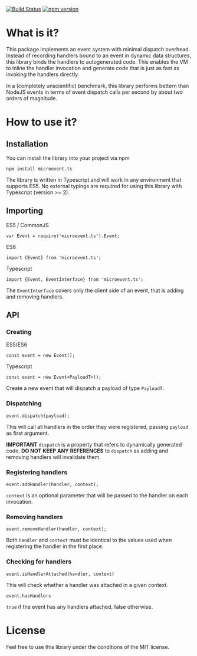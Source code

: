 [![Build Status](https://travis-ci.org/DirtyHairy/microevent.svg?branch=master)](https://travis-ci.org/DirtyHairy/microevent) [![npm version](https://badge.fury.io/js/microevent.ts.svg)](https://badge.fury.io/js/microevent.ts)

What is it?
===========

This package implements an event system with minimal dispatch overhead. Instead of recording handlers bound to an event in dynamic data structures, this library binds the handlers to autogenerated code. This enables the VM to inline the handler invocation and generate code that is just as fast as invoking the handlers directly.

In a (completely unscientific) benchmark, this library performs bettern than NodeJS events in terms of event dispatch calls per second by about two orders of magnitude.

How to use it?
==============

Installation
------------

You can install the library into your project via npm

    npm install microevent.ts

The library is written in Typescript and will work in any environment that supports ES5. No external typings are required for using this library with Typescript (version &gt;= 2).

Importing
---------

ES5 / CommonJS

    var Event = require('microevent.ts').Event;

ES6

    import {Event} from 'microevent.ts';

Typescript

    import {Event, EventInterface} from 'microevent.ts';

The `EventInterface` covers only the client side of an event, that is adding and removing handlers.

API
---

### Creating

ES5/ES6

    const event = new Event();

Typescript

    const event = new Event<PayloadT>();

Create a new event that will dispatch a payload of type `PayloadT`.

### Dispatching

    event.dispatch(payload);

This will call all handlers in the order they were registered, passing `payload` as first argument.

**IMPORTANT** `dispatch` is a property that refers to dynamically generated code. **DO NOT KEEP ANY REFERENCES** to `dispatch` as adding and removing handlers will invalidate them.

### Registering handlers

    event.addHandler(handler, context);

`context` is an optional parameter that will be passed to the handler on each invocation.

### Removing handlers

    event.removeHandler(handler, context);

Both `handler` and `context` must be identical to the values used when registering the handler in the first place.

### Checking for handlers

    event.isHandlerAttached(handler, context)

This will check whether a handler was attached in a given context.

    event.hasHandlers

`true` if the event has any handlers attached, false otherwise.

License
=======

Feel free to use this library under the conditions of the MIT license.
